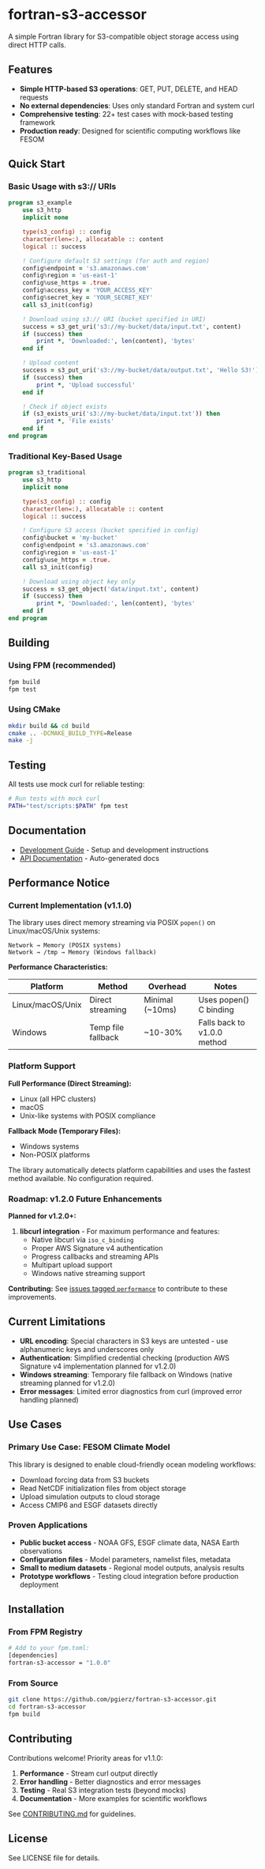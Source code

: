 # fortran-s3-accessor

A simple Fortran library for S3-compatible object storage access using direct HTTP calls.

## Features

- **Simple HTTP-based S3 operations**: GET, PUT, DELETE, and HEAD requests
- **No external dependencies**: Uses only standard Fortran and system curl
- **Comprehensive testing**: 22+ test cases with mock-based testing framework
- **Production ready**: Designed for scientific computing workflows like FESOM

## Quick Start

### Basic Usage with s3:// URIs
```fortran
program s3_example
    use s3_http
    implicit none

    type(s3_config) :: config
    character(len=:), allocatable :: content
    logical :: success

    ! Configure default S3 settings (for auth and region)
    config%endpoint = 's3.amazonaws.com'
    config%region = 'us-east-1'
    config%use_https = .true.
    config%access_key = 'YOUR_ACCESS_KEY'
    config%secret_key = 'YOUR_SECRET_KEY'
    call s3_init(config)

    ! Download using s3:// URI (bucket specified in URI)
    success = s3_get_uri('s3://my-bucket/data/input.txt', content)
    if (success) then
        print *, 'Downloaded:', len(content), 'bytes'
    end if

    ! Upload content
    success = s3_put_uri('s3://my-bucket/data/output.txt', 'Hello S3!')
    if (success) then
        print *, 'Upload successful'
    end if

    ! Check if object exists
    if (s3_exists_uri('s3://my-bucket/data/input.txt')) then
        print *, 'File exists'
    end if
end program
```

### Traditional Key-Based Usage
```fortran
program s3_traditional
    use s3_http
    implicit none

    type(s3_config) :: config
    character(len=:), allocatable :: content
    logical :: success

    ! Configure S3 access (bucket specified in config)
    config%bucket = 'my-bucket'
    config%endpoint = 's3.amazonaws.com'
    config%region = 'us-east-1'
    config%use_https = .true.
    call s3_init(config)

    ! Download using object key only
    success = s3_get_object('data/input.txt', content)
    if (success) then
        print *, 'Downloaded:', len(content), 'bytes'
    end if
end program
```

## Building

### Using FPM (recommended)
```bash
fpm build
fpm test
```

### Using CMake
```bash
mkdir build && cd build
cmake .. -DCMAKE_BUILD_TYPE=Release
make -j
```

## Testing

All tests use mock curl for reliable testing:

```bash
# Run tests with mock curl
PATH="test/scripts:$PATH" fpm test
```

## Documentation

- [Development Guide](CLAUDE.md) - Setup and development instructions
- [API Documentation](https://pgierz.github.io/fortran-s3-accessor/) - Auto-generated docs

## Performance Notice

### Current Implementation (v1.1.0)

The library uses direct memory streaming via POSIX `popen()` on Linux/macOS/Unix systems:

```
Network → Memory (POSIX systems)
Network → /tmp → Memory (Windows fallback)
```

**Performance Characteristics:**

| Platform | Method | Overhead | Notes |
|----------|--------|----------|-------|
| Linux/macOS/Unix | Direct streaming | Minimal (~10ms) | Uses popen() C binding |
| Windows | Temp file fallback | ~10-30% | Falls back to v1.0.0 method |

### Platform Support

**Full Performance (Direct Streaming):**
- Linux (all HPC clusters)
- macOS
- Unix-like systems with POSIX compliance

**Fallback Mode (Temporary Files):**
- Windows systems
- Non-POSIX platforms

The library automatically detects platform capabilities and uses the fastest method available. No configuration required.

### Roadmap: v1.2.0 Future Enhancements

**Planned for v1.2.0+:**

1. **libcurl integration** - For maximum performance and features:
   - Native libcurl via `iso_c_binding`
   - Proper AWS Signature v4 authentication
   - Progress callbacks and streaming APIs
   - Multipart upload support
   - Windows native streaming support

**Contributing:** See [issues tagged `performance`](https://github.com/pgierz/fortran-s3-accessor/labels/performance) to contribute to these improvements.

## Current Limitations

- **URL encoding**: Special characters in S3 keys are untested - use alphanumeric keys and underscores only
- **Authentication**: Simplified credential checking (production AWS Signature v4 implementation planned for v1.2.0)
- **Windows streaming**: Temporary file fallback on Windows (native streaming planned for v1.2.0)
- **Error messages**: Limited error diagnostics from curl (improved error handling planned)

## Use Cases

### Primary Use Case: FESOM Climate Model

This library is designed to enable cloud-friendly ocean modeling workflows:

- Download forcing data from S3 buckets
- Read NetCDF initialization files from object storage
- Upload simulation outputs to cloud storage
- Access CMIP6 and ESGF datasets directly

### Proven Applications

- **Public bucket access** - NOAA GFS, ESGF climate data, NASA Earth observations
- **Configuration files** - Model parameters, namelist files, metadata
- **Small to medium datasets** - Regional model outputs, analysis results
- **Prototype workflows** - Testing cloud integration before production deployment

## Installation

### From FPM Registry

```bash
# Add to your fpm.toml:
[dependencies]
fortran-s3-accessor = "1.0.0"
```

### From Source

```bash
git clone https://github.com/pgierz/fortran-s3-accessor.git
cd fortran-s3-accessor
fpm build
```

## Contributing

Contributions welcome! Priority areas for v1.1.0:

1. **Performance** - Stream curl output directly
2. **Error handling** - Better diagnostics and error messages
3. **Testing** - Real S3 integration tests (beyond mocks)
4. **Documentation** - More examples for scientific workflows

See [CONTRIBUTING.md](CONTRIBUTING.md) for guidelines.

## License

See LICENSE file for details.
